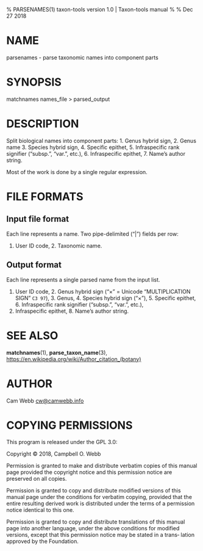 % PARSENAMES(1) taxon-tools version 1.0 | Taxon-tools manual
% 
% Dec 27 2018

# NAME

parsenames - parse taxonomic names into component parts

# SYNOPSIS

matchnames names_file > parsed_output

# DESCRIPTION

Split biological names into component parts: 1. Genus hybrid sign, 2. Genus name
3. Species hybrid sign, 4. Specific epithet, 5. Infraspecific rank signifier (“subsp.”, “var.”, etc.), 6. Infraspecific epithet, 7. Name’s author string.

Most of the work is done by a single regular expression.

# FILE FORMATS

## Input file format

Each line represents a name. Two pipe-delimited (“|”) fields per row:
1. User ID code, 2. Taxonomic name.

## Output format

Each line represents a single parsed name from the input list.
1. User ID code, 2. Genus hybrid sign (“×” = Unicode “MULTIPLICATION
SIGN” `C3 97`), 3. Genus, 4. Species hybrid sign (“×”), 5. Specific
epithet, 6. Infraspecific rank signifier (“subsp.”, “var.”, etc.),
7. Infraspecific epithet, 8. Name’s author string.

# SEE ALSO

**matchnames**(1), **parse_taxon_name**(3), https://en.wikipedia.org/wiki/Author_citation_(botany)

# AUTHOR

Cam Webb <cw@camwebb.info>

# COPYING PERMISSIONS

This program is released under the GPL 3.0:

Copyright © 2018, Campbell O. Webb

Permission is granted to make and distribute verbatim  copies  of  this
manual  page  provided  the copyright notice and this permission notice
are preserved on all copies.

Permission is granted to copy and distribute modified versions of  this
manual  page  under  the conditions for verbatim copying, provided that
the entire resulting derived work is distributed under the terms  of  a
permission notice identical to this one.

Permission  is granted to copy and distribute translations of this manual page into another language, under the above conditions for modified
versions,  except that this permission notice may be stated in a trans‐
lation approved by the Foundation.

